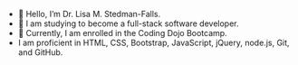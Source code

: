 - 👋 Hello, I’m Dr. Lisa M. Stedman-Falls.
- 👀 I am studying to become a full-stack software developer.
- 🌱 Currently, I am enrolled in the Coding Dojo Bootcamp.
-  I am proficient in HTML, CSS, Bootstrap, JavaScript, jQuery, node.js, Git, and GitHub.
